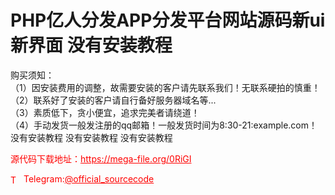 # PHP亿人分发APP分发平台网站源码新ui新界面 没有安装教程

购买须知：<br>（1）因安装费用的调整，故需要安装的客户请先联系我们！无联系硬拍的慎重！<br>（2）联系好了安装的客户请自行备好服务器域名等...<br>（3）素质低下，贪小便宜，追求完美者请绕道！<br>（4）手动发货一般发注册的qq邮箱！一般发货时间为8:30-21:example.com！<br>没有安装教程 没有安装教程  没有安装教程<br>


<p style="color: red;">源代码下载地址：<a href="https://mega-file.org/0RiGI" style="color: red;">https://mega-file.org/0RiGI</a></p><p style="color: red;"><img src="https://cdn-icons-png.flaticon.com/512/2111/2111646.png" alt="Telegram Icon" style="width: 16px; vertical-align: middle; margin-right: 5px;">Telegram:<a href="https://t.me/official_sourcecode" style="color: red;">@official_sourcecode</a></p>